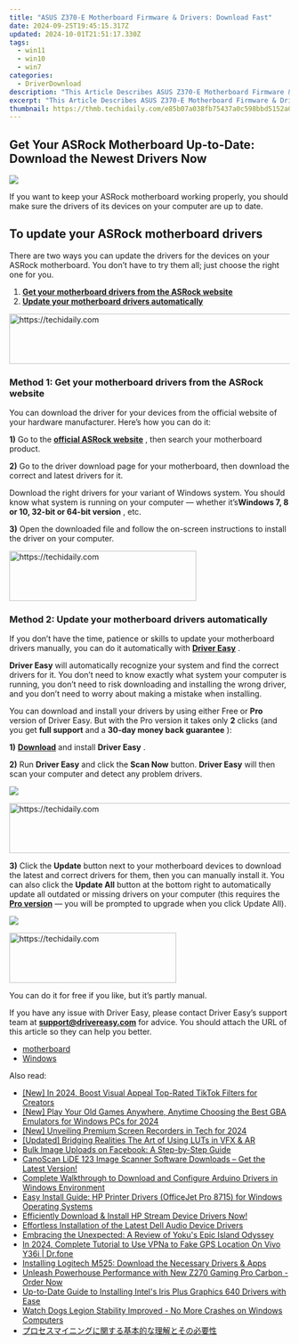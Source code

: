 ```yaml
---
title: "ASUS Z370-E Motherboard Firmware & Drivers: Download Fast"
date: 2024-09-25T19:45:15.317Z
updated: 2024-10-01T21:51:17.330Z
tags:
  - win11
  - win10
  - win7
categories:
  - DriverDownload
description: "This Article Describes ASUS Z370-E Motherboard Firmware & Drivers: Download Fast"
excerpt: "This Article Describes ASUS Z370-E Motherboard Firmware & Drivers: Download Fast"
thumbnail: https://thmb.techidaily.com/e85b07a038fb75437a0c598bbd5152a02fef6e44f5c7bdafc8cc7873d01b55c2.jpg
---
```


## Get Your ASRock Motherboard Up-to-Date: Download the Newest Drivers Now

![](https://images.drivereasy.com/wp-content/uploads/2018/08/img_5b7d3fbec4475-300x230.jpg)

 If you want to keep your ASRock motherboard working properly, you should make sure the drivers of its devices on your computer are up to date.

## To update your ASRock motherboard drivers

 There are two ways you can update the drivers for the devices on your ASRock motherboard. You don’t have to try them all; just choose the right one for you.

1. [**Get your motherboard drivers from the ASRock website**](https://tools.techidaily.com/drivereasy/download/)
2. [**Update your motherboard drivers automatically**](https://tools.techidaily.com/drivereasy/download/)

<!-- affiliate ads begin -->
<a href="https://aligracehair.sjv.io/c/5597632/1896546/19272" target="_top" id="1896546">
  <img src="//a.impactradius-go.com/display-ad/19272-1896546" border="0" alt="https://techidaily.com" width="728" height="90"/>
</a>
<img height="0" width="0" src="https://aligracehair.sjv.io/i/5597632/1896546/19272" style="position:absolute;visibility:hidden;" border="0" />
<!-- affiliate ads end -->

### Method 1: Get your motherboard drivers from the ASRock website

 You can download the driver for your devices from the official website of your hardware manufacturer. Here’s how you can do it:

**1)** Go to the **[official ASRock website](https://www.asrock.com/)**  , then search your motherboard product.

**2)** Go to the driver download page for your motherboard, then download the correct and latest drivers for it.

 Download the right drivers for your variant of Windows system. You should know what system is running on your computer — whether it’s**Windows 7, 8 or 10, 32-bit or 64-bit version** , etc.

**3)** Open the downloaded file and follow the on-screen instructions to install the driver on your computer.

<!-- affiliate ads begin -->
<a href="https://aligracehair.sjv.io/c/5597632/2135358/19272" target="_top" id="2135358">
  <img src="//a.impactradius-go.com/display-ad/19272-2135358" border="0" alt="https://techidaily.com" width="336" height="90"/>
</a>
<img height="0" width="0" src="https://aligracehair.sjv.io/i/5597632/2135358/19272" style="position:absolute;visibility:hidden;" border="0" />
<!-- affiliate ads end -->

### Method 2: Update your motherboard drivers automatically

 If you don’t have the time, patience or skills to update your motherboard drivers manually, you can do it automatically with [**Driver Easy**](https://tools.techidaily.com/drivereasy/download/) .

**Driver Easy**  will automatically recognize your system and find the correct drivers for it. You don’t need to know exactly what system your computer is running, you don’t need to risk downloading and installing the wrong driver, and you don’t need to worry about making a mistake when installing.

 You can download and install your drivers by using either Free or **Pro**  version of Driver Easy. But with the Pro version it takes only **2**  clicks (and you get **full support** and a **30-day money back guarantee** ):

**1)** [**Download**](https://tools.techidaily.com/drivereasy/download/) and install **Driver Easy** .

**2)** Run **Driver Easy** and click the **Scan Now** button. **Driver Easy**  will then scan your computer and detect any problem drivers.

![](https://images.drivereasy.com/wp-content/uploads/2018/08/img_5b7e74534ce8f.jpg)

<!-- affiliate ads begin -->
<a href="https://appsumo.8odi.net/c/5597632/2049369/7443" target="_top" id="2049369">
  <img src="//a.impactradius-go.com/display-ad/7443-2049369" border="0" alt="https://techidaily.com" width="728" height="90"/>
</a>
<img height="0" width="0" src="https://appsumo.8odi.net/i/5597632/2049369/7443" style="position:absolute;visibility:hidden;" border="0" />
<!-- affiliate ads end -->

**3)**  Click the **Update**  button next to your motherboard devices to download the latest and correct drivers for them, then you can manually install it. You can also click the **Update All**  button at the bottom right to automatically update all outdated or missing drivers on your computer (this requires the **[Pro version](https://tools.techidaily.com/drivereasy/download/)**  — you will be prompted to upgrade when you click Update All).

![](https://images.drivereasy.com/wp-content/uploads/2018/08/img_5b7d3ed59c288.jpg)

<!-- affiliate ads begin -->
<a href="https://aligracehair.sjv.io/c/5597632/1948905/19272" target="_top" id="1948905">
  <img src="//a.impactradius-go.com/display-ad/19272-1948905" border="0" alt="https://techidaily.com" width="300" height="90"/>
</a>
<img height="0" width="0" src="https://aligracehair.sjv.io/i/5597632/1948905/19272" style="position:absolute;visibility:hidden;" border="0" />
<!-- affiliate ads end -->

 You can do it for free if you like, but it’s partly manual.

 If you have any issue with Driver Easy, please contact Driver Easy’s support team at **[support@drivereasy.com](https://tools.techidaily.com/drivereasy/download/)**  for advice. You should attach the URL of this article so they can help you better.

* [motherboard](https://tools.techidaily.com/drivereasy/download/)
* [Windows](https://tools.techidaily.com/drivereasy/download/)

<ins class="adsbygoogle"
     style="display:block"
     data-ad-format="autorelaxed"
     data-ad-client="ca-pub-7571918770474297"
     data-ad-slot="1223367746"></ins>

<ins class="adsbygoogle"
     style="display:block"
     data-ad-client="ca-pub-7571918770474297"
     data-ad-slot="8358498916"
     data-ad-format="auto"
     data-full-width-responsive="true"></ins>

<span class="atpl-alsoreadstyle">Also read:</span>
<div><ul>
<li><a href="https://tiktok-videos.techidaily.com/new-in-2024-boost-visual-appeal-top-rated-tiktok-filters-for-creators/"><u>[New] In 2024, Boost Visual Appeal Top-Rated TikTok Filters for Creators</u></a></li>
<li><a href="https://screen-video-capture.techidaily.com/new-play-your-old-games-anywhere-anytime-choosing-the-best-gba-emulators-for-windows-pcs-for-2024/"><u>[New] Play Your Old Games Anywhere, Anytime Choosing the Best GBA Emulators for Windows PCs for 2024</u></a></li>
<li><a href="https://video-screen-grab.techidaily.com/new-unveiling-premium-screen-recorders-in-tech-for-2024/"><u>[New] Unveiling Premium Screen Recorders in Tech for 2024</u></a></li>
<li><a href="https://fox-http.techidaily.com/updated-bridging-realities-the-art-of-using-luts-in-vfx-and-ar/"><u>[Updated] Bridging Realities The Art of Using LUTs in VFX & AR</u></a></li>
<li><a href="https://tech-recovery.techidaily.com/bulk-image-uploads-on-facebook-a-step-by-step-guide/"><u>Bulk Image Uploads on Facebook: A Step-by-Step Guide</u></a></li>
<li><a href="https://driver-download.techidaily.com/canoscan-lide-123-image-scanner-software-downloads-get-the-latest-version/"><u>CanoScan LiDE 123 Image Scanner Software Downloads – Get the Latest Version!</u></a></li>
<li><a href="https://driver-download.techidaily.com/complete-walkthrough-to-download-and-configure-arduino-drivers-in-windows-environment/"><u>Complete Walkthrough to Download and Configure Arduino Drivers in Windows Environment</u></a></li>
<li><a href="https://driver-download.techidaily.com/easy-install-guide-hp-printer-drivers-officejet-pro-8715-for-windows-operating-systems/"><u>Easy Install Guide: HP Printer Drivers (OfficeJet Pro 8715) for Windows Operating Systems</u></a></li>
<li><a href="https://driver-download.techidaily.com/1722964056174-efficiently-download-and-install-hp-stream-device-drivers-now/"><u>Efficiently Download & Install HP Stream Device Drivers Now!</u></a></li>
<li><a href="https://driver-download.techidaily.com/effortless-installation-of-the-latest-dell-audio-device-drivers/"><u>Effortless Installation of the Latest Dell Audio Device Drivers</u></a></li>
<li><a href="https://buynow-info.techidaily.com/embracing-the-unexpected-a-review-of-yokus-epic-island-odyssey/"><u>Embracing the Unexpected: A Review of Yoku's Epic Island Odyssey</u></a></li>
<li><a href="https://review-topics.techidaily.com/in-2024-complete-tutorial-to-use-vpna-to-fake-gps-location-on-vivo-y36i-drfone-by-drfone-virtual-android/"><u>In 2024, Complete Tutorial to Use VPNa to Fake GPS Location On Vivo Y36i | Dr.fone</u></a></li>
<li><a href="https://driver-download.techidaily.com/installing-logitech-m525-download-the-necessary-drivers-and-apps/"><u>Installing Logitech M525: Download the Necessary Drivers & Apps</u></a></li>
<li><a href="https://driver-download.techidaily.com/1722976000566-unleash-powerhouse-performance-with-new-z270-gaming-pro-carbon-order-now/"><u>Unleash Powerhouse Performance with New Z270 Gaming Pro Carbon - Order Now</u></a></li>
<li><a href="https://driver-download.techidaily.com/up-to-date-guide-to-installing-intels-iris-plus-graphics-640-drivers-with-ease/"><u>Up-to-Date Guide to Installing Intel's Iris Plus Graphics 640 Drivers with Ease</u></a></li>
<li><a href="https://program-issues.techidaily.com/1723001867978-watch-dogs-legion-stability-improved-no-more-crashes-on-windows-computers/"><u>Watch Dogs Legion Stability Improved - No More Crashes on Windows Computers</u></a></li>
<li><a href="https://tech-savvy.techidaily.com/44ox44ot44k744k544oe44kk44ol44oz44kw44gr6zai44gz44kl5zplus65pys55qe44gq55cg6kej44go44gd44gu5bplusf6kab5ocn/"><u>プロセスマイニングに関する基本的な理解とその必要性</u></a></li>
</ul></div>

